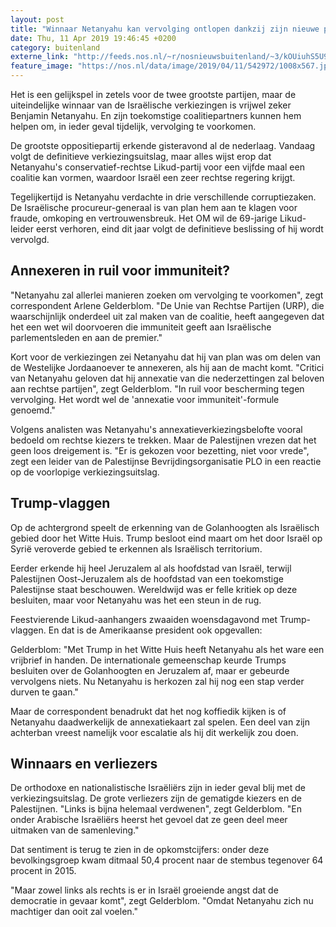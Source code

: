 ```yaml
---
layout: post
title: "Winnaar Netanyahu kan vervolging ontlopen dankzij zijn nieuwe partners"
date: Thu, 11 Apr 2019 19:46:45 +0200
category: buitenland
externe_link: "http://feeds.nos.nl/~r/nosnieuwsbuitenland/~3/kOUiuhS5U9M/2280027"
feature_image: "https://nos.nl/data/image/2019/04/11/542972/1008x567.jpg"
---
```


<p>Het is een gelijkspel in zetels voor de twee grootste partijen, maar de uiteindelijke winnaar van de Israëlische verkiezingen is vrijwel zeker Benjamin Netanyahu. En zijn toekomstige coalitiepartners kunnen hem helpen om, in ieder geval tijdelijk, vervolging te voorkomen.</p>
<p>De grootste oppositiepartij erkende gisteravond al de nederlaag. Vandaag volgt de definitieve verkiezingsuitslag, maar alles wijst erop dat Netanyahu's conservatief-rechtse Likud-partij voor een vijfde maal een coalitie kan vormen, waardoor Israël een zeer rechtse regering krijgt.</p>
<p>Tegelijkertijd is Netanyahu verdachte in drie verschillende corruptiezaken. De Israëlische procureur-generaal is van plan hem aan te klagen voor fraude, omkoping en vertrouwensbreuk. Het OM wil de 69-jarige Likud-leider eerst verhoren, eind dit jaar volgt de definitieve beslissing of hij wordt vervolgd.</p>
<h2>Annexeren in ruil voor immuniteit?</h2>
<p>"Netanyahu zal allerlei manieren zoeken om vervolging te voorkomen", zegt correspondent Arlene Gelderblom. "De Unie van Rechtse Partijen (URP), die waarschijnlijk onderdeel uit zal maken van de coalitie, heeft aangegeven dat het een wet wil doorvoeren die immuniteit geeft aan Israëlische parlementsleden en aan de premier."</p>
<p>Kort voor de verkiezingen zei Netanyahu dat hij van plan was om delen van de Westelijke Jordaanoever te annexeren, als hij aan de macht komt. "Critici van Netanyahu geloven dat hij annexatie van die nederzettingen zal beloven aan rechtse partijen", zegt Gelderblom. "In ruil voor bescherming tegen vervolging. Het wordt wel de 'annexatie voor immuniteit'-formule genoemd."</p>
<p>Volgens analisten was Netanyahu's annexatieverkiezingsbelofte vooral bedoeld om rechtse kiezers te trekken. Maar de Palestijnen vrezen dat het geen loos dreigement is. "Er is gekozen voor bezetting, niet voor vrede", zegt een leider van de Palestijnse Bevrijdingsorganisatie PLO in een reactie op de voorlopige verkiezingsuitslag.</p>
<h2>Trump-vlaggen</h2>
<p>Op de achtergrond speelt de erkenning van de Golanhoogten als Israëlisch gebied door het Witte Huis. Trump besloot eind maart om het door Israël op Syrië veroverde gebied te erkennen als Israëlisch territorium.</p>
<p>Eerder erkende hij heel Jeruzalem al als hoofdstad van Israël, terwijl Palestijnen Oost-Jeruzalem als de hoofdstad van een toekomstige Palestijnse staat beschouwen. Wereldwijd was er felle kritiek op deze besluiten, maar voor Netanyahu was het een steun in de rug.</p>
<p>Feestvierende Likud-aanhangers zwaaiden woensdagavond met Trump-vlaggen. En dat is de Amerikaanse president ook opgevallen:</p>
<p>Gelderblom: "Met Trump in het Witte Huis heeft Netanyahu als het ware een vrijbrief in handen. De internationale gemeenschap keurde Trumps besluiten over de Golanhoogten en Jeruzalem af, maar er gebeurde vervolgens niets. Nu Netanyahu is herkozen zal hij nog een stap verder durven te gaan."</p>
<p>Maar de correspondent benadrukt dat het nog koffiedik kijken is of Netanyahu daadwerkelijk de annexatiekaart zal spelen. Een deel van zijn achterban vreest namelijk voor escalatie als hij dit werkelijk zou doen.</p>
<h2>Winnaars en verliezers</h2>
<p>De orthodoxe en nationalistische Israëliërs zijn in ieder geval blij met de verkiezingsuitslag. De grote verliezers zijn de gematigde kiezers en de Palestijnen. "Links is bijna helemaal verdwenen", zegt Gelderblom. "En onder Arabische Israëliërs heerst het gevoel dat ze geen deel meer uitmaken van de samenleving."</p>
<p>Dat sentiment is terug te zien in de opkomstcijfers: onder deze bevolkingsgroep kwam ditmaal 50,4 procent naar de stembus tegenover 64 procent in 2015.</p>
<p>"Maar zowel links als rechts is er in Israël groeiende angst dat de democratie in gevaar komt", zegt Gelderblom. "Omdat Netanyahu zich nu machtiger dan ooit zal voelen."</p><img src="http://feeds.feedburner.com/~r/nosnieuwsbuitenland/~4/kOUiuhS5U9M" height="1" width="1" alt=""/>
